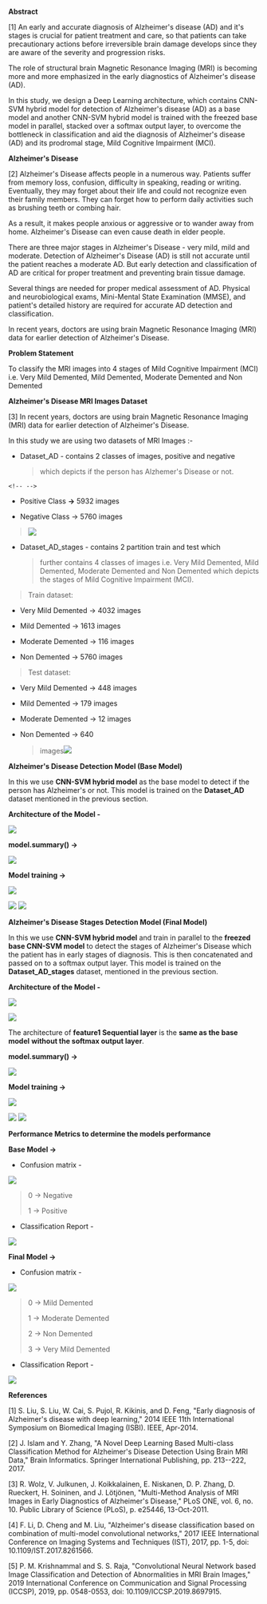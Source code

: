 **Abstract**

\[1\] An early and accurate diagnosis of Alzheimer\'s disease (AD) and
it's stages is crucial for patient treatment and care, so that patients
can take precautionary actions before irreversible brain damage develops
since they are aware of the severity and progression risks.

The role of structural brain Magnetic Resonance Imaging (MRI) is
becoming more and more emphasized in the early diagnostics of
Alzheimer\'s disease (AD).

In this study, we design a Deep Learning architecture, which contains
CNN-SVM hybrid model for detection of Alzheimer\'s disease (AD) as a
base model and another CNN-SVM hybrid model is trained with the freezed
base model in parallel, stacked over a softmax output layer, to overcome
the bottleneck in classification and aid the diagnosis of Alzheimer\'s
disease (AD) and its prodromal stage, Mild Cognitive Impairment (MCI).

**Alzheimer's Disease**

\[2\] Alzheimer's Disease affects people in a numerous way. Patients
suffer from memory loss, confusion, difficulty in speaking, reading or
writing. Eventually, they may forget about their life and could not
recognize even their family members. They can forget how to perform
daily activities such as brushing teeth or combing hair.

As a result, it makes people anxious or aggressive or to wander away
from home. Alzheimer's Disease can even cause death in elder people.

There are three major stages in Alzheimer's Disease - very mild, mild
and moderate. Detection of Alzheimer's Disease (AD) is still not
accurate until the patient reaches a moderate AD. But early detection
and classification of AD are critical for proper treatment and
preventing brain tissue damage.

Several things are needed for proper medical assessment of AD. Physical
and neurobiological exams, Mini-Mental State Examination (MMSE), and
patient's detailed history are required for accurate AD detection and
classification.

In recent years, doctors are using brain Magnetic Resonance Imaging
(MRI) data for earlier detection of Alzheimer's Disease.

**Problem Statement**

To classify the MRI images into 4 stages of Mild Cognitive Impairment
(MCI) i.e. Very Mild Demented, Mild Demented, Moderate Demented and Non
Demented

**Alzheimer's Disease MRI Images Dataset**

\[3\] In recent years, doctors are using brain Magnetic Resonance
Imaging (MRI) data for earlier detection of Alzheimer's Disease.

In this study we are using two datasets of MRI Images :-

- Dataset_AD - contains 2 classes of images, positive and negative
  > which depicts if the person has Alzhemer's Disease or not.

```{=html}
<!-- -->
```

- Positive Class **→** 5932 images

- Negative Class → 5760 images

> ![](README/media/image21.png)

- Dataset_AD_stages - contains 2 partition train and test which
  > further contains 4 classes of images i.e. Very Mild Demented, Mild
  > Demented, Moderate Demented and Non Demented which depicts the
  > stages of Mild Cognitive Impairment (MCI).

> Train dataset:

- Very Mild Demented → 4032 images

- Mild Demented → 1613 images

- Moderate Demented → 116 images

- Non Demented → 5760 images

> Test dataset:

- Very Mild Demented → 448 images

- Mild Demented → 179 images

- Moderate Demented → 12 images

- Non Demented → 640
  > images![](README/media/image20.png)

**Alzheimer's Disease Detection Model (Base Model)**

In this we use **CNN-SVM hybrid model** as the base model to detect if
the person has Alzheimer's or not. This model is trained on the
**Dataset_AD** dataset mentioned in the previous section.

**Architecture of the Model -**

![](README/media/image19.png)

**model.summary() →**

![](README/media/image1.png)

**Model training →**

![](README/media/image7.png)

![](README/media/image9.png)
![](README/media/image4.png)

**Alzheimer's Disease Stages Detection Model (Final Model)**

In this we use **CNN-SVM hybrid model** and train in parallel to the
**freezed base CNN-SVM model** to detect the stages of Alzheimer's
Disease which the patient has in early stages of diagnosis. This is then
concatenated and passed on to a softmax output layer. This model is
trained on the **Dataset_AD_stages** dataset, mentioned in the previous
section.

**Architecture of the Model -**

![](README/media/image6.png)

![](README/media/image15.png)

The architecture of **feature1 Sequential layer** is the **same as the
base model** **without the softmax output layer**.

**model.summary() →**

![](README/media/image13.png)

**Model training →**

![](README/media/image10.png)

![](README/media/image5.png)
![](README/media/image18.png)

**Performance Metrics to determine the models performance**

**Base Model →**

- Confusion matrix -

![](README/media/image11.png)

> 0 → Negative
>
> 1 → Positive

- Classification Report -

![](README/media/image12.png)

**Final Model →**

- Confusion matrix -

![](README/media/image14.png)

> 0 → Mild Demented
>
> 1 → Moderate Demented
>
> 2 → Non Demented
>
> 3 → Very Mild Demented

- Classification Report -

![](README/media/image2.png)

**References**

\[1\] S. Liu, S. Liu, W. Cai, S. Pujol, R. Kikinis, and D. Feng, "Early
diagnosis of Alzheimer's disease with deep learning," 2014 IEEE 11th
International Symposium on Biomedical Imaging (ISBI). IEEE, Apr-2014.

\[2\] J. Islam and Y. Zhang, "A Novel Deep Learning Based Multi-class
Classification Method for Alzheimer's Disease Detection Using Brain MRI
Data," Brain Informatics. Springer International Publishing, pp.
213--222, 2017.

\[3\] R. Wolz, V. Julkunen, J. Koikkalainen, E. Niskanen, D. P. Zhang,
D. Rueckert, H. Soininen, and J. Lötjönen, "Multi-Method Analysis of MRI
Images in Early Diagnostics of Alzheimer's Disease," PLoS ONE, vol. 6,
no. 10. Public Library of Science (PLoS), p. e25446, 13-Oct-2011.

\[4\] F. Li, D. Cheng and M. Liu, \"Alzheimer\'s disease classification
based on combination of multi-model convolutional networks,\" 2017 IEEE
International Conference on Imaging Systems and Techniques (IST), 2017,
pp. 1-5, doi: 10.1109/IST.2017.8261566.

\[5\] P. M. Krishnammal and S. S. Raja, \"Convolutional Neural Network
based Image Classification and Detection of Abnormalities in MRI Brain
Images,\" 2019 International Conference on Communication and Signal
Processing (ICCSP), 2019, pp. 0548-0553, doi:
10.1109/ICCSP.2019.8697915.
